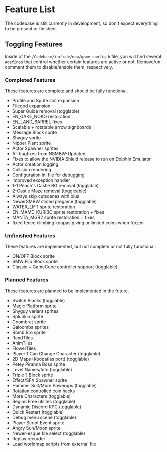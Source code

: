 # Feature List
The codebase is still currently in development, so don't expect everything to be present or finished.

## Toggling Features
Inside of the `/Codebase/include/new/game_config.h` file, you will find several `#define`s that control whether certain features are active or not. Remove/un-comment them to disable/enable them, respectively.

### Completed Features
These features are complete and should be fully functional.
* Profile and Sprite slot expansion
* Tilegod expansion
* Super Guide removal (togglable)
* EN_GAKE_NOKO restoration
* EN_LAND_BARREL fixes
* Scalable + rotatable arrow signboards
* Message Block sprite
* Shyguy sprite
* Nipper Plant sprite
* Actor Spawner sprites
* All bugfixes from NSMBW-Updated
* Fixes to allow the NVIDIA Shield release to run on Dolphin Emulator
* Actor creation logging
* Collision rendering
* Configuration ini file for debugging
* Improved exception handler
* 1-1 Peach's Castle BG removal (togglable)
* 2-Castle Maze removal (toggleable)
* Always skip cutscenes with plus
* NewerSMBW styled pregame (togglable)
* WATER_LIFT sprite restoration
* EN_MAME_KURIBO sprite restoration + fixes
* MANTA_MGR2 sprite restoration + fixes
* fixed fence climbing koopas giving unlimited coins when frozen

### Unfinished Features
These features are implemented, but not complete or not fully functional.
* ON/OFF Block sprite
* SMW Flip Block sprite
* Classic + GameCube controller support (togglable)

### Planned Features
These features are planned to be implemented in the future.
* Switch Blocks (togglable)
* Magic Platform sprite
* Shyguy variant sprites
* Splunkin sprite
* Goombrat sprite
* Galoomba sprites
* Bomb Bro sprite
* RandTiles
* AnimTiles
* FlowerTiles
* Player 1 Can Change Character (togglable)
* 2D Maps (Koopatlas port) (togglable)
* Petey Pirahna Boss sprite
* Level Names/Info (togglable)
* Triple ? Block sprite
* Effect/SFX Spawner sprite
* Hammer Suit/More Powerups (togglable)
* Rotation controlled coin hacks
* More Characters (togglable)
* Region Free utilites (togglable)
* Dynamic Discord RPC (togglable)
* Quick Restart (togglable)
* Debug menu scene (togglable)
* Player Script Event sprite
* Angry Sun/Moon sprite
* Newer-esque file select (togglable)
* Replay recorder
* Load worldmap scripts from external file 
